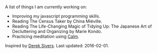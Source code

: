 A list of things I am currently working on:

- Improving my javascript programming skills.
- Reading The Census Taker by China Miéville.
- Reading The Life-Changing Magic of Tidying Up: The Japanese Art of Decluttering and Organizing by Marie Kondo.
- Practicing meditation using [Calm](http://www.calm.com/).

Inspired by [Derek Sivers](http://sivers.org/now). Last updated: 2016-02-01.
